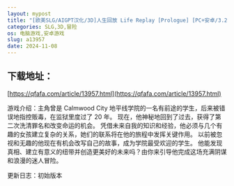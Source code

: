 ```yaml
---
layout: mypost
title: "[欧美SLG/AIGPT汉化/3D]人生回放 Life Replay [Prologue] [PC+安卓/3.26G]"
categories: SLG,3D,冒险
os: 电脑游戏,安卓游戏
slug: a13957
date: 2024-11-08
---
```


## 下载地址：

[https://qfafa.com/article/13957.html](https://qfafa.com/article/13957.html)

游戏介绍：主角曾是 Calmwood City 地平线学院的一名有前途的学生，后来被错误地指控贩毒，在监狱里度过了 20 年。
现在，他神秘地回到了过去，获得了第二次洗清罪名和改变命运的机会。
凭借未来自我的知识和经验，他必须与几个有趣的女孩建立复杂的关系，她们的联系将在他的旅程中发挥关键作用。
以前被忽视和无趣的他现在有机会改写自己的故事，成为学院最受欢迎的学生。
他能发现真相、建立有意义的纽带并创造更美好的未来吗？由你来引导他完成这场充满阴谋和浪漫的迷人冒险。

更新日志：初始版本